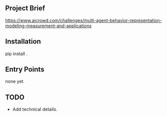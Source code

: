 ## Project Brief
https://www.aicrowd.com/challenges/multi-agent-behavior-representation-modeling-measurement-and-applications

## Installation
pip install .

## Entry Points

none yet.

## TODO

- Add technical details.
